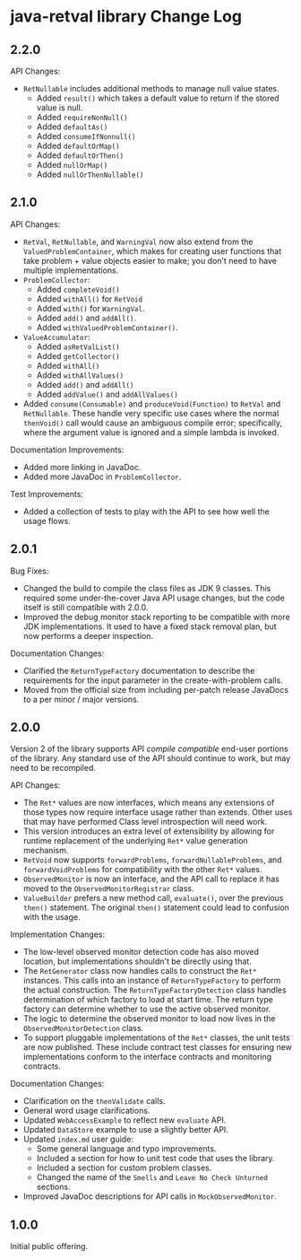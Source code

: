 # java-retval library Change Log

## 2.2.0

API Changes:

* `RetNullable` includes additional methods to manage null value states.
  * Added `result()` which takes a default value to return if the stored value is null.
  * Added `requireNonNull()`
  * Added `defaultAs()`
  * Added `consumeIfNonnull()`
  * Added `defaultOrMap()`
  * Added `defaultOrThen()`
  * Added `nullOrMap()`
  * Added `nullOrThenNullable()`


## 2.1.0

API Changes:

* `RetVal`, `RetNullable`, and `WarningVal` now also extend from the `ValuedProblemContainer`, which makes for creating user functions that take problem + value objects easier to make; you don't need to have multiple implementations.
* `ProblemCollector`:
  * Added `completeVoid()`
  * Added `withAll()` for `RetVoid`
  * Added `with()` for `WarningVal`.
  * Added `add()` and `addAll()`.
  * Added `withValuedProblemContainer()`.
* `ValueAccumulator`:
  * Added `asRetValList()`
  * Added `getCollector()`
  * Added `withAll()`
  * Added `withAllValues()`
  * Added `add()` and `addAll()`
  * Added `addValue()` and `addAllValues()`
* Added `consume(Consumable)` and `produceVoid(Function)` to `RetVal` and `RetNullable`.  These handle very specific use cases where the normal `thenVoid()` call would cause an ambiguous compile error; specifically, where the argument value is ignored and a simple lambda is invoked.


Documentation Improvements:

* Added more linking in JavaDoc.
* Added more JavaDoc in `ProblemCollector`.


Test Improvements:

* Added a collection of tests to play with the API to see how well the usage flows.


## 2.0.1

Bug Fixes:

* Changed the build to compile the class files as JDK 9 classes.  This required some under-the-cover Java API usage changes, but the code itself is still compatible with 2.0.0.
* Improved the debug monitor stack reporting to be compatible with more JDK implementations.  It used to have a fixed stack removal plan, but now performs a deeper inspection.


Documentation Changes:

* Clarified the `ReturnTypeFactory` documentation to describe the requirements for the input parameter in the create-with-problem calls.
* Moved from the official size from including per-patch release JavaDocs to a per minor / major versions.



## 2.0.0

Version 2 of the library supports API *compile compatible* end-user portions of the library.  Any standard use of the API should continue to work, but may need to be recompiled.


API Changes:

* The `Ret*` values are now interfaces, which means any extensions of those types now require interface usage rather than extends.  Other uses that may have performed Class level introspection will need work.
* This version introduces an extra level of extensibility by allowing for runtime replacement of the underlying `Ret*` value generation mechanism. 
* `RetVoid` now supports `forwardProblems`, `forwardNullableProblems`, and `forwardVoidProblems` for compatibility with the other `Ret*` values.
* `ObservedMonitor` is now an interface, and the API call to replace it has moved to the `ObservedMonitorRegistrar` class.
* `ValueBuilder` prefers a new method call, `evaluate()`, over the previous `then()` statement.  The original `then()` statement could lead to confusion with the usage.


Implementation Changes:

* The low-level observed monitor detection code has also moved location, but implementations shouldn't be directly using that.
* The `RetGenerator` class now handles calls to construct the `Ret*` instances.  This calls into an instance of `ReturnTypeFactory` to perform the actual construction.  The `ReturnTypeFactoryDetection` class handles determination of which factory to load at start time.  The return type factory can determine whether to use the active observed monitor.
* The logic to determine the observed monitor to load now lives in the `ObservedMonitorDetection` class.
* To support pluggable implementations of the `Ret*` classes, the unit tests are now published.  These include contract test classes for ensuring new implementations conform to the interface contracts and monitoring contracts.


Documentation Changes:

* Clarification on the `thenValidate` calls.
* General word usage clarifications.
* Updated `WebAccessExample` to reflect new `evaluate` API.
* Updated `DataStore` example to use a slightly better API.
* Updated `index.md` user guide:
  * Some general language and typo improvements.
  * Included a section for how to unit test code that uses the library.
  * Included a section for custom problem classes.
  * Changed the name of the `Smells` and `Leave No Check Unturned` sections.
* Improved JavaDoc descriptions for API calls in `MockObservedMonitor`.


## 1.0.0

Initial public offering.
